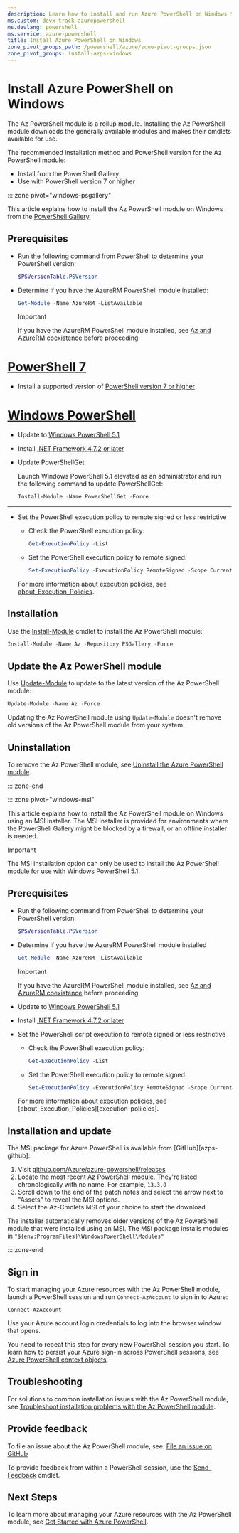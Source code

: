 ```yaml
---
description: Learn how to install and run Azure PowerShell on Windows to manage your Azure resources with PowerShell. Step-by-step guide for seamless installation and updates.
ms.custom: devx-track-azurepowershell
ms.devlang: powershell
ms.service: azure-powershell
title: Install Azure PowerShell on Windows
zone_pivot_groups_path: /powershell/azure/zone-pivot-groups.json
zone_pivot_groups: install-azps-windows
---
```


# Install Azure PowerShell on Windows

The Az PowerShell module is a rollup module. Installing the Az PowerShell module downloads the
generally available modules and makes their cmdlets available for use.

The recommended installation method and PowerShell version for the Az PowerShell module:

- Install from the PowerShell Gallery
- Use with PowerShell version 7 or higher

::: zone pivot="windows-psgallery"

This article explains how to install the Az PowerShell module on Windows from the
[PowerShell Gallery][powershell-gallery].

## Prerequisites

- Run the following command from PowerShell to determine your PowerShell version:

  ```powershell
  $PSVersionTable.PSVersion
  ```

- Determine if you have the AzureRM PowerShell module installed:

  ```powershell
  Get-Module -Name AzureRM -ListAvailable
  ```

  > [!IMPORTANT]
  > If you have the AzureRM PowerShell module installed, see
  > [Az and AzureRM coexistence][azurerm-coexistence] before proceeding.

# [PowerShell 7](#tab/powershell)

- Install a supported version of [PowerShell version 7 or higher][install-pwsh]

# [Windows PowerShell](#tab/windowspowershell)

- Update to [Windows PowerShell 5.1][update-powershell51]
- Install [.NET Framework 4.7.2 or later][install-dotnet]
- Update PowerShellGet

  Launch Windows PowerShell 5.1 elevated as an administrator and run the following command to update
  PowerShellGet:

  ```powershell
  Install-Module -Name PowerShellGet -Force
  ```

---

- Set the PowerShell execution policy to remote signed or less restrictive

  - Check the PowerShell execution policy:

    ```powershell
    Get-ExecutionPolicy -List
    ```

  - Set the PowerShell execution policy to remote signed:

    ```powershell
    Set-ExecutionPolicy -ExecutionPolicy RemoteSigned -Scope CurrentUser
    ```

  For more information about execution policies, see
  [about_Execution_Policies][execution-policies].

## Installation

Use the [Install-Module][install-module] cmdlet to install the Az PowerShell module:

```powershell
Install-Module -Name Az -Repository PSGallery -Force
```

## Update the Az PowerShell module

Use [Update-Module][update-module] to update to the latest version of the Az PowerShell module:

```powershell
Update-Module -Name Az -Force
```

Updating the Az PowerShell module using `Update-Module` doesn't remove old versions of the Az
PowerShell module from your system.

## Uninstallation

To remove the Az PowerShell module, see [Uninstall the Azure PowerShell module][uninstall-azps].

::: zone-end

::: zone pivot="windows-msi"

This article explains how to install the Az PowerShell module on Windows using an MSI installer. The
MSI installer is provided for environments where the PowerShell Gallery might be blocked by a
firewall, or an offline installer is needed.

> [!IMPORTANT]
> The MSI installation option can only be used to install the Az PowerShell module for use with
> Windows PowerShell 5.1.

## Prerequisites

- Run the following command from PowerShell to determine your PowerShell version:

  ```powershell
  $PSVersionTable.PSVersion
  ```

- Determine if you have the AzureRM PowerShell module installed

  ```powershell
  Get-Module -Name AzureRM -ListAvailable
  ```

  > [!IMPORTANT]
  > If you have the AzureRM PowerShell module installed, see
  > [Az and AzureRM coexistence][azurerm-coexistence] before proceeding.

- Update to [Windows PowerShell 5.1][update-powershell51]
- Install [.NET Framework 4.7.2 or later][install-dotnet]

- Set the PowerShell script execution to remote signed or less restrictive

  - Check the PowerShell execution policy:

    ```powershell
    Get-ExecutionPolicy -List
    ```

  - Set the PowerShell execution policy to remote signed:

    ```powershell
    Set-ExecutionPolicy -ExecutionPolicy RemoteSigned -Scope CurrentUser
    ```

  For more information about execution policies, see
  [about_Execution_Policies][execution-poliicies].

## Installation and update

The MSI package for Azure PowerShell is available from [GitHub][azps-github]:

1. Visit
   [github.com/Azure/azure-powershell/releases][azps-github-releases]
1. Locate the most recent Az PowerShell module. They're listed chronologically with no name. For
   example, `13.3.0`
1. Scroll down to the end of the patch notes and select the arrow next to "Assets" to reveal the MSI
   options.
1. Select the Az-Cmdlets MSI of your choice to start the download

The installer automatically removes older versions of the Az PowerShell module that were installed
using an MSI. The MSI package installs modules in `"${env:ProgramFiles}\WindowsPowerShell\Modules"`

::: zone-end

## Sign in

To start managing your Azure resources with the Az PowerShell module, launch a PowerShell session
and run `Connect-AzAccount` to sign in to Azure:

```azurepowershell
Connect-AzAccount
```

Use your Azure account login credentials to log into the browser window that opens.

You need to repeat this step for every new PowerShell session you start. To learn how to persist
your Azure sign-in across PowerShell sessions, see
[Azure PowerShell context objects][context-persistence].

## Troubleshooting

For solutions to common installation issues with the Az PowerShell module, see
[Troubleshoot installation problems with the Az PowerShell module][troubleshoot-install].

## Provide feedback

To file an issue about the Az PowerShell module, see: [File an issue on GitHub][report-issue]

To provide feedback from within a PowerShell session, use the [Send-Feedback][send-feedback] cmdlet.

## Next Steps

To learn more about managing your Azure resources with the Az PowerShell module, see
[Get Started with Azure PowerShell][get-started].

<!-- link references -->

[powershell-gallery]: /powershell/scripting/gallery/overview
[azurerm-coexistence]: troubleshooting.md#az-and-azurerm-coexistence
[install-pwsh]: /powershell/scripting/install/installing-powershell-on-windows
[update-powershell51]: /powershell/scripting/windows-powershell/install/installing-windows-powershell#upgrading-existing-windows-powershell
[install-dotnet]: /dotnet/framework/install
[execution-policies]: /powershell/module/microsoft.powershell.core/about/about_execution_policies
[install-module]: /powershell/module/powershellget/install-module
[update-module]: /powershell/module/powershellget/update-module
[uninstall-azps]: uninstall-az-ps.md
[azps-github-releases]: https://github.com/Azure/azure-powershell/releases
[context-persistence]: context-persistence.md
[troubleshoot-install]: troubleshooting.md#installation
[report-issue]: https://github.com/Azure/azure-powershell/issues
[send-feedback]: /powershell/module/az.accounts/send-feedback
[get-started]: get-started-azureps.md
